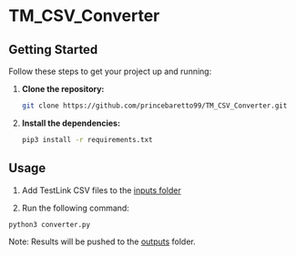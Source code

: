 # TM_CSV_Converter

## Getting Started

Follow these steps to get your project up and running:

1. **Clone the repository:**

    ```bash
    git clone https://github.com/princebaretto99/TM_CSV_Converter.git
    ```

2. **Install the dependencies:**

    ```bash
    pip3 install -r requirements.txt
    ```

## Usage

1. Add TestLink CSV files to the [inputs folder](/inputs/)

2. Run the following command:

```bash
python3 converter.py
```
Note: Results will be pushed to the [outputs](/outputs/) folder. 
